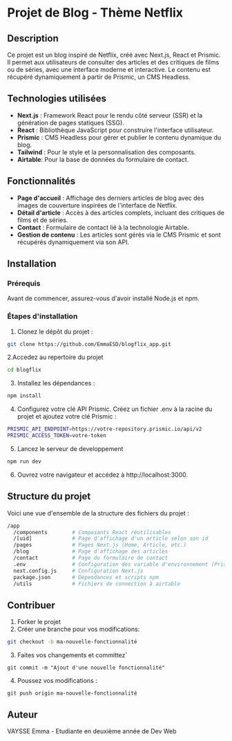 # Projet de Blog - Thème Netflix

## Description

Ce projet est un blog inspiré de Netflix, créé avec Next.js, React et Prismic. Il permet aux utilisateurs de consulter des articles et des critiques de films ou de séries, avec une interface moderne et interactive. Le contenu est récupéré dynamiquement à partir de Prismic, un CMS Headless.

## Technologies utilisées

- **Next.js** : Framework React pour le rendu côté serveur (SSR) et la génération de pages statiques (SSG).
- **React** : Bibliothèque JavaScript pour construire l'interface utilisateur.
- **Prismic** : CMS Headless pour gérer et publier le contenu dynamique du blog.
- **Tailwind** : Pour le style et la personnalisation des composants.
- **Airtable**: Pour la base de données du formulaire de contact.

## Fonctionnalités

- **Page d'accueil** : Affichage des derniers articles de blog avec des images de couverture inspirées de l'interface de Netflix.
- **Détail d'article** : Accès à des articles complets, incluant des critiques de films et de séries.
- **Contact** : Formulaire de contact lié à la technologie Airtable.
- **Gestion de contenu** : Les articles sont gérés via le CMS Prismic et sont récupérés dynamiquement via son API.

## Installation

### Prérequis

Avant de commencer, assurez-vous d'avoir installé Node.js et npm.

### Étapes d'installation

1. Clonez le dépôt du projet :

```bash
git clone https://github.com/EmmaESD/blogflix_app.git
```

2.Accedez au repertoire du projet

```bash
cd blogflix
```

3. Installez les dépendances :

```bash
npm install
```

4. Configurez votre clé API Prismic. Créez un fichier .env à la racine du projet et ajoutez votre clé Prismic :

```bash
PRISMIC_API_ENDPOINT=https://votre-repository.prismic.io/api/v2
PRISMIC_ACCESS_TOKEN=votre-token
```

5. Lancez le serveur de developpement

```bash
npm run dev
```

6. Ouvrez votre navigateur et accédez à http://localhost:3000.

## Structure du projet

Voici une vue d'ensemble de la structure des fichiers du projet :

```bash
/app
  /components        # Composants React réutilisables
  /[uid]             # Page d'affichage d'un article selon son id
  /pages             # Pages Next.js (Home, Article, etc.)
  /blog              # Page d'affichage des articles
  /contact           # Page du formulaire de contact
  .env               # Configuration des variable d'environnement (Prismic API)
  next.config.js     # Configuration Next.js
  package.json       # Dépendances et scripts npm
  /utils             # Fichiers de connection à airtable
```

## Contribuer

1. Forker le projet
2. Créer une branche pour vos modifications:

```bash
git checkout -b ma-nouvelle-fonctionnalité
```

3. Faites vos changements et committez`

```
git commit -m "Ajout d'une nouvelle fonctionnalité"
```

4. Poussez vos modifications :

```
git push origin ma-nouvelle-fonctionnalité
```

## Auteur

VAYSSE Emma - Etudiante en deuxième année de Dev Web
